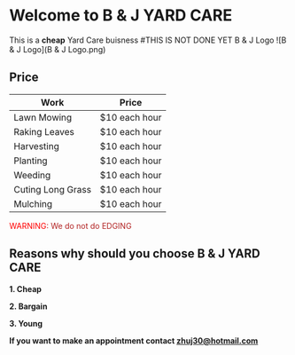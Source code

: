 # Welcome to B & J YARD CARE

This is a **cheap** Yard Care buisness
#THIS IS NOT DONE YET
B & J Logo
![B & J Logo](B & J Logo.png)
## Price 


 Work|Price
------------ | -------------
Lawn Mowing| $10 each hour
Raking Leaves | $10 each hour
Harvesting|$10 each hour
Planting|$10 each hour
Weeding|$10 each hour
Cuting Long Grass|$10 each hour
Mulching|$10 each hour
                                                                       
<span style="color:red;">WARNING</span><span style="color:firebrick;">: We do not do EDGING</span>

## Reasons why should you choose B & J  YARD CARE ##
**1. Cheap**

**2. Bargain**

**3. Young**









**If you want to make an appointment contact zhuj30@hotmail.com**
